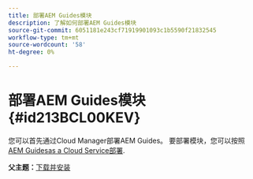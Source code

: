 ```yaml
---
title: 部署AEM Guides模块
description: 了解如何部署AEM Guides模块
source-git-commit: 6051181e243cf71919901093c1b5590f21832545
workflow-type: tm+mt
source-wordcount: '58'
ht-degree: 0%

---
```



# 部署AEM Guides模块 {#id213BCL00KEV}

您可以首先通过Cloud Manager部署AEM Guides。 要部署模块，您可以按照 [AEM Guidesas a Cloud Service部署](https://experienceleague.adobe.com/docs/experience-manager-xml-documentation-learn/tutorials/release-info/release-notes/cloud-release-notes/deploy-xml-on-aemaacs.html).

**父主题：**[&#x200B;下载并安装](download-install.md)

